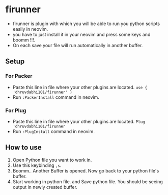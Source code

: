 # firunner

- firunner is plugin with which you will be able to run you python scripts easily in neovim.
- you have to just install it in your neovim and press some keys and boomm !!!. 
- On each save your file will run automatically in another buffer.

## Setup
### For Packer
- Paste this line in file where your other plugins are located.
`use { 'dhruvdabhi101/firunner' }`
- Run `:PackerInstall` command in neovim.
### For Plug
- Paste this line in file where your other plugins are located.
`Plug 'dhruvdabhi101/firunner`
- Run `:PlugInstall` command in neovim.

## How to use 
1. Open Python file you want to work in.
2. Use this keybinding `,s`.
3. Boomm.. Another Buffer is opened. Now go back to your python file's buffer.
4. Start working in python file. and Save python file. You should be seeing output in newly created buffer.
